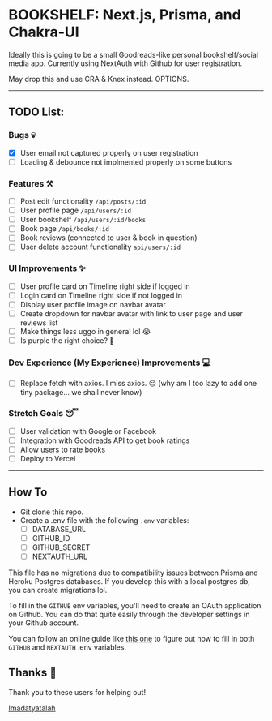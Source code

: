 # BOOKSHELF: Next.js, Prisma, and Chakra-UI

Ideally this is going to be a small Goodreads-like personal bookshelf/social media app.
Currently using NextAuth with Github for user registration.

May drop this and use CRA & Knex instead. OPTIONS.

---

## TODO List:

### Bugs 💀

- [x] User email not captured properly on user registration
- [ ] Loading & debounce not implmented properly on some buttons

### Features ⚒️

- [ ] Post edit functionality `/api/posts/:id`
- [ ] User profile page `/api/users/:id`
- [ ] User bookshelf `/api/users/:id/books`
- [ ] Book page `/api/books/:id`
- [ ] Book reviews (connected to user & book in question)
- [ ] User delete account functionality `api/users/:id`

### UI Improvements ✨

- [ ] User profile card on Timeline right side if logged in
- [ ] Login card on Timeline right side if not logged in
- [ ] Display user profile image on navbar avatar
- [ ] Create dropdown for navbar avatar with link to user page and user reviews list
- [ ] Make things less uggo in general lol 😭
- [ ] Is purple the right choice? 🤔

### Dev Experience (My Experience) Improvements 💻

- [ ] Replace fetch with axios. I miss axios. 😔 (why am I too lazy to add one tiny package... we shall never know)

### Stretch Goals 😴

- [ ] User validation with Google or Facebook
- [ ] Integration with Goodreads API to get book ratings
- [ ] Allow users to rate books
- [ ] Deploy to Vercel

---

## How To

- Git clone this repo.
- Create a .env file with the following `.env` variables:
  - [ ] DATABASE_URL
  - [ ] GITHUB_ID
  - [ ] GITHUB_SECRET
  - [ ] NEXTAUTH_URL

This file has no migrations due to compatibility issues between Prisma and Heroku Postgres databases. If you develop this with a local postgres db, you can create migrations lol.

To fill in the `GITHUB` env variables, you'll need to create an OAuth application on Github. You can do that quite easily through the developer settings in your Github account.

You can follow an online guide like [this one](https://blog.logrocket.com/how-to-use-nextauth-js-for-client-side-authentication-in-next-js/s) to figure out how to fill in both `GITHUB` and `NEXTAUTH` .env variables.

## Thanks 🎀

Thank you to these users for helping out!

[Imadatyatalah](https://github.com/imadatyatalah)

